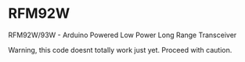 RFM92W
=====

RFM92W/93W - Arduino Powered Low Power Long Range Transceiver

Warning, this code doesnt totally work just yet.  Proceed with caution.
